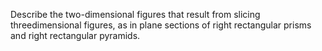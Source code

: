 Describe the two-dimensional figures that result from slicing threedimensional figures, as in plane sections of right rectangular prisms and right rectangular pyramids.
